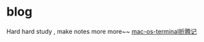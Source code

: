# blog
Hard hard study , make notes more more~~
[mac-os-terminal折腾记](https://github.com/Nunchakus888/blog/issues/1)

